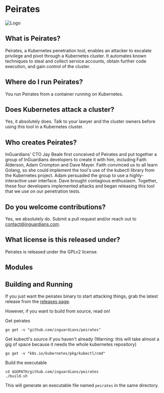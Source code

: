 # Peirates
![Logo](https://github.com/inguardians/peirates/blob/master/peirates_logo.png)
## What is Peirates?

Peirates, a Kubernetes penetration tool, enables an attacker to escalate privilege and pivot through a Kubernetes cluster. It automates known techniques to steal and collect service accounts, obtain further code execution, and gain control of the cluster.

## Where do I run Peirates?

You run Peirates from a container running on Kubernetes.

## Does Kubernetes attack a cluster?

Yes, it absolutely does. Talk to your lawyer and the cluster owners before using this tool in a Kubernetes cluster.

## Who creates Peirates?

InGuardians' CTO Jay Beale first conceived of Peirates and put together a group of InGuardians developers to create it with him, including Faith Alderson, Adam Crompton and Dave Mayer. Faith convinced us to all learn Golang, so she could implement the tool's use of the kubectl library from the Kubernetes project. Adam persuaded the group to use a highly-interactive user interface. Dave brought contagious enthusiasm. Together, these four developers implemented attacks and began releasing this tool that we use on our penetration tests.

## Do you welcome contributions?

Yes, we absolutely do. Submit a pull request and/or reach out to contact@inguardians.com.

## What license is this released under?

Peirates is released under the GPLv2 license.

## Modules

## Building and Running

If you just want the peirates binary to start attacking things, grab the latest
release from the [releases page](https://github.com/inguardians/peirates/releases).

However, if you want to build from source, read on!

Get peirates

    go get -v "github.com/inguardians/peirates"

Get kubectl's source if you haven't already (Warning: this will take almost a
gig of space because it needs the whole kubernetes repository)

    go get -v "k8s.io/kubernetes/pkg/kubectl/cmd"

Build the executable

    cd $GOPATH/github.com/inguardians/peirates
    ./build.sh

This will generate an executable file named `peirates` in the same directory.

